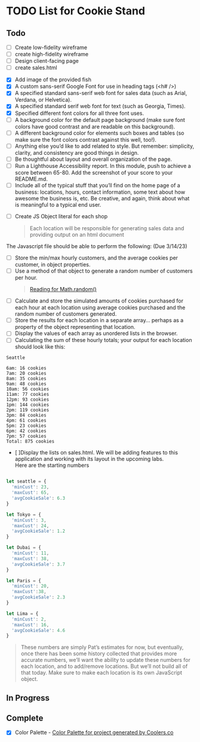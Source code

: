 # TODO List for Cookie Stand

## Todo

<!-- project -->
- [ ] Create low-fidelity wireframe
- [ ] create high-fidelity wireframe
- [ ] Design client-facing page
- [ ] create sales.html

<!-- index.html  -->
- [x] Add image of the provided fish
- [x] A custom sans-serif Google Font for use in heading tags (<h# />)
- [x] A specified standard sans-serif web font for sales data (such as Arial, Verdana, or Helvetica).
- [x] A specified standard serif web font for text (such as Georgia, Times).
- [x] Specified different font colors for all three font uses.
- [ ] A background color for the default page background (make sure font colors have good contrast and are readable on this background).
- [ ] A different background color for elements such boxes and tables (so make sure the font colors contrast against this well, too!).
- [ ] Anything else you’d like to add related to style. But remember: simplicity, clarity, and consistency are good things in design.
- [ ] Be thoughtful about layout and overall organization of the page.
- [ ] Run a Lighthouse Accessibility report. In this module, push to achieve a score between 65-80. Add the screenshot of your score to your README.md.
- [ ] Include all of the typical stuff that you’ll find on the home page of a business: locations, hours, contact information, some text about how awesome the business is, etc. Be creative, and again, think about what is meaningful to a typical end user.

<!-- javascript -->
- [ ] Create JS Object literal for each shop
    > Each location will be responsible for generating sales data and providing output on an html document

The Javascript file should be able to perform the following: (Due 3/14/23)

- [ ] Store the min/max hourly customers, and the average cookies per customer, in object properties.
- [ ] Use a method of that object to generate a random number of customers per hour.
    > [Reading for Math.random()](https://developer.mozilla.org/en-US/docs/Web/JavaScript/Reference/Global_Objects/Math/random)
- [ ] Calculate and store the simulated amounts of cookies purchased for each hour at each location using average cookies purchased and the random number of customers generated.
- [ ] Store the results for each location in a separate array… perhaps as a property of the object representing that location.
- [ ] Display the values of each array as unordered lists in the browser.
- [ ] Calculating the sum of these hourly totals; your output for each location should look like this:

``` text
Seattle

6am: 16 cookies
7am: 20 cookies
8am: 35 cookies
9am: 48 cookies
10am: 56 cookies
11am: 77 cookies
12pm: 93 cookies
1pm: 144 cookies
2pm: 119 cookies
3pm: 84 cookies
4pm: 61 cookies
5pm: 23 cookies
6pm: 42 cookies
7pm: 57 cookies
Total: 875 cookies
```

- [ ]Display the lists on sales.html. We will be adding features to this application and working with its layout in the upcoming labs.  
Here are the starting numbers  

``` javascript

let seattle = {
  'minCust': 23,
  'maxCust': 65,
  'avgCookieSale': 6.3
}

let Tokyo = {
  'minCust': 3,
  'maxCust': 24,
  'avgCookieSale': 1.2
}

let Dubai = {
  'minCust': 11,
  'maxCust': 38,
  'avgCookieSale': 3.7
}

let Paris = {
  'minCust': 20,
  'maxCust':38,
  'avgCookieSale': 2.3
}

let Lima = {
  'minCust': 2,
  'maxCust': 16,
  'avgCookieSale': 4.6
}

```

> These numbers are simply Pat’s estimates for now, but eventually, once there has been some history collected that provides more accurate numbers, we’ll want the ability to update these numbers for each location, and to add/remove locations. But we’ll not build all of that today. Make sure to make each location is its own JavaScript object.

## In Progress

## Complete

- [x] Color Palette - [Color Palette for project generated by Coolers.co](https://coolors.co/9a4a24-beb5a7-776e61-bc996a-000000-69563f)
